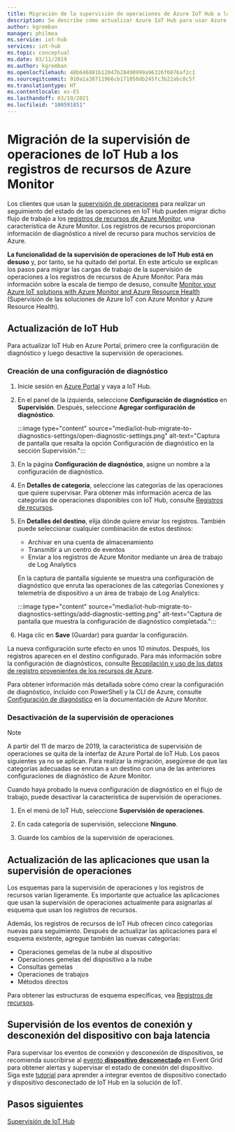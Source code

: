 ```yaml
---
title: Migración de la supervisión de operaciones de Azure IoT Hub a los registros de recursos de IoT Hub en Azure Monitor | Microsoft Docs
description: Se describe cómo actualizar Azure IoT Hub para usar Azure Monitor en lugar de la supervisión de operaciones para controlar el estado de las operaciones de IoT Hub en tiempo real.
author: kgremban
manager: philmea
ms.service: iot-hub
services: iot-hub
ms.topic: conceptual
ms.date: 03/11/2019
ms.author: kgremban
ms.openlocfilehash: 48b646881b12047b28490999a96326f6076af2c1
ms.sourcegitcommit: 910a1a38711966cb171050db245fc3b22abc8c5f
ms.translationtype: HT
ms.contentlocale: es-ES
ms.lasthandoff: 03/19/2021
ms.locfileid: "100591851"
---
```

# <a name="migrate-your-iot-hub-from-operations-monitoring-to-azure-monitor-resource-logs"></a>Migración de la supervisión de operaciones de IoT Hub a los registros de recursos de Azure Monitor

Los clientes que usan la [supervisión de operaciones](iot-hub-operations-monitoring.md) para realizar un seguimiento del estado de las operaciones en IoT Hub pueden migrar dicho flujo de trabajo a los [registros de recursos de Azure Monitor](../azure-monitor/essentials/platform-logs-overview.md), una característica de Azure Monitor. Los registros de recursos proporcionan información de diagnóstico a nivel de recurso para muchos servicios de Azure.

**La funcionalidad de la supervisión de operaciones de IoT Hub está en desuso** y, por tanto, se ha quitado del portal. En este artículo se explican los pasos para migrar las cargas de trabajo de la supervisión de operaciones a los registros de recursos de Azure Monitor. Para más información sobre la escala de tiempo de desuso, consulte [Monitor your Azure IoT solutions with Azure Monitor and Azure Resource Health](https://azure.microsoft.com/blog/monitor-your-azure-iot-solutions-with-azure-monitor-and-azure-resource-health/) (Supervisión de las soluciones de Azure IoT con Azure Monitor y Azure Resource Health).

## <a name="update-iot-hub"></a>Actualización de IoT Hub

Para actualizar IoT Hub en Azure Portal, primero cree la configuración de diagnóstico y luego desactive la supervisión de operaciones.  

### <a name="create-a--diagnostic-setting"></a>Creación de una configuración de diagnóstico

1. Inicie sesión en [Azure Portal](https://portal.azure.com) y vaya a IoT Hub.

1. En el panel de la izquierda, seleccione **Configuración de diagnóstico** en **Supervisión**. Después, seleccione **Agregar configuración de diagnóstico**.

   :::image type="content" source="media/iot-hub-migrate-to-diagnostics-settings/open-diagnostic-settings.png" alt-text="Captura de pantalla que resalta la opción Configuración de diagnóstico en la sección Supervisión.":::

1. En la página **Configuración de diagnóstico**, asigne un nombre a la configuración de diagnóstico.

1. En **Detalles de categoría**, seleccione las categorías de las operaciones que quiere supervisar. Para obtener más información acerca de las categorías de operaciones disponibles con IoT Hub, consulte [Registros de recursos](monitor-iot-hub-reference.md#resource-logs).

1. En **Detalles del destino**, elija dónde quiere enviar los registros. También puede seleccionar cualquier combinación de estos destinos:

   * Archivar en una cuenta de almacenamiento
   * Transmitir a un centro de eventos
   * Enviar a los registros de Azure Monitor mediante un área de trabajo de Log Analytics

   En la captura de pantalla siguiente se muestra una configuración de diagnóstico que enruta las operaciones de las categorías Conexiones y telemetría de dispositivo a un área de trabajo de Log Analytics:

   :::image type="content" source="media/iot-hub-migrate-to-diagnostics-settings/add-diagnostic-setting.png" alt-text="Captura de pantalla que muestra la configuración de diagnóstico completada.":::

1. Haga clic en **Save** (Guardar) para guardar la configuración.

La nueva configuración surte efecto en unos 10 minutos. Después, los registros aparecen en el destino configurado. Para más información sobre la configuración de diagnósticos, consulte [Recopilación y uso de los datos de registro provenientes de los recursos de Azure](../azure-monitor/essentials/platform-logs-overview.md).

Para obtener información más detallada sobre cómo crear la configuración de diagnóstico, incluido con PowerShell y la CLI de Azure, consulte [Configuración de diagnóstico](../azure-monitor/essentials/diagnostic-settings.md) en la documentación de Azure Monitor.

### <a name="turn-off-operations-monitoring"></a>Desactivación de la supervisión de operaciones

> [!NOTE]
> A partir del 11 de marzo de 2019, la característica de supervisión de operaciones se quita de la interfaz de Azure Portal de IoT Hub. Los pasos siguientes ya no se aplican. Para realizar la migración, asegúrese de que las categorías adecuadas se enrutan a un destino con una de las anteriores configuraciones de diagnóstico de Azure Monitor.

Cuando haya probado la nueva configuración de diagnóstico en el flujo de trabajo, puede desactivar la característica de supervisión de operaciones. 

1. En el menú de IoT Hub, seleccione **Supervisión de operaciones**.

2. En cada categoría de supervisión, seleccione **Ninguno**.

3. Guarde los cambios de la supervisión de operaciones.

## <a name="update-applications-that-use-operations-monitoring"></a>Actualización de las aplicaciones que usan la supervisión de operaciones

Los esquemas para la supervisión de operaciones y los registros de recursos varían ligeramente. Es importante que actualice las aplicaciones que usan la supervisión de operaciones actualmente para asignarlas al esquema que usan los registros de recursos.

Además, los registros de recursos de IoT Hub ofrecen cinco categorías nuevas para seguimiento. Después de actualizar las aplicaciones para el esquema existente, agregue también las nuevas categorías:

* Operaciones gemelas de la nube al dispositivo
* Operaciones gemelas del dispositivo a la nube
* Consultas gemelas
* Operaciones de trabajos
* Métodos directos

Para obtener las estructuras de esquema específicas, vea [Registros de recursos](monitor-iot-hub-reference.md#resource-logs).

## <a name="monitoring-device-connect-and-disconnect-events-with-low-latency"></a>Supervisión de los eventos de conexión y desconexión del dispositivo con baja latencia

Para supervisar los eventos de conexión y desconexión de dispositivos, se recomienda suscribirse al [evento **dispositivo desconectado**](iot-hub-event-grid.md#event-types) en Event Grid para obtener alertas y supervisar el estado de conexión del dispositivo. Siga este [tutorial](iot-hub-how-to-order-connection-state-events.md) para aprender a integrar eventos de dispositivo conectado y dispositivo desconectado de IoT Hub en la solución de IoT.

## <a name="next-steps"></a>Pasos siguientes

[Supervisión de IoT Hub](monitor-iot-hub.md)